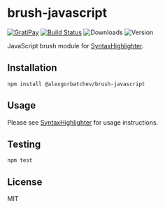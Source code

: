 # brush-javascript

[![GratiPay](https://img.shields.io/gratipay/user/alexgorbatchev.svg)](https://gratipay.com/alexgorbatchev/)
[![Build Status](https://travis-ci.org/syntaxhighlighter/brush-javascript.svg)](https://travis-ci.org/syntaxhighlighter/brush-javascript)
![Downloads](https://img.shields.io/npm/dm/@alexgorbatchev/brush-javascript.svg)
![Version](https://img.shields.io/npm/v/@alexgorbatchev/brush-javascript.svg)

JavaScript brush module for [SyntaxHighlighter](https://github.com/syntaxhighlighter/syntaxhighlighter).

## Installation

```
npm install @alexgorbatchev/brush-javascript
```

## Usage

Please see [SyntaxHighlighter](https://github.com/syntaxhighlighter/syntaxhighlighter) for usage instructions.

## Testing

```
npm test
```

## License

MIT
